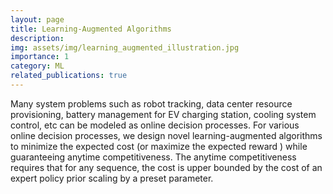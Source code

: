 ```yaml
---
layout: page
title: Learning-Augmented Algorithms
description: 
img: assets/img/learning_augmented_illustration.jpg
importance: 1
category: ML
related_publications: true
---
```


Many system problems such as robot tracking, data center resource provisioning, battery management for EV charging station, cooling system control, etc can be modeled as online decision processes. For various online decision processes, we design novel learning-augmented algorithms to minimize the expected cost (or maximize the expected reward ) while guaranteeing anytime competitiveness. The anytime competitiveness requires that for any sequence, the cost is upper bounded by the cost of an expert policy prior scaling by a preset parameter.
